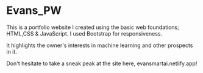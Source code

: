 # Evans_PW
This is a portfolio website I created using the basic web foundations; HTML,CSS & JavaScript. I used Bootstrap for responsiveness.

It highlights the owner's interests in machine learning and other prospects in it.

Don't hesitate to take a sneak peak at the site here, evansmartai.netlify.app!
